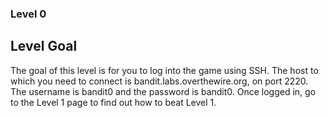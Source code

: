 ### Level 0

## Level Goal
The goal of this level is for you to log into the game using SSH. The host to which you need to connect is bandit.labs.overthewire.org, on port 2220.
The username is bandit0 and the password is bandit0. Once logged in, go to the Level 1 page to find out how to beat Level 1.
